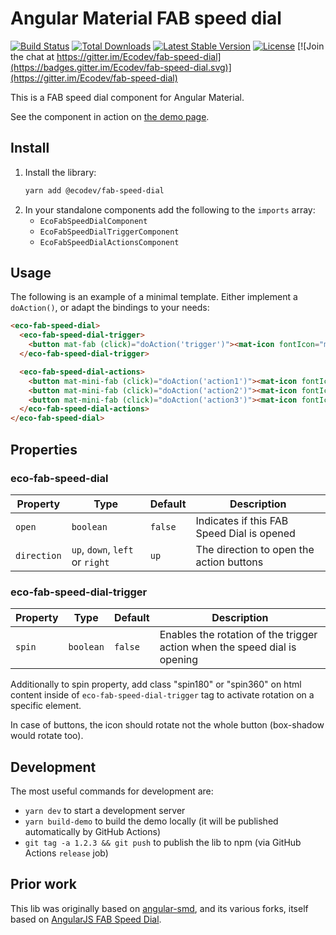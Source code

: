 # Angular Material FAB speed dial

[![Build Status](https://github.com/Ecodev/fab-speed-dial/workflows/main/badge.svg)](https://github.com/Ecodev/fab-speed-dial/actions)
[![Total Downloads](https://img.shields.io/npm/dt/@ecodev/fab-speed-dial.svg)](https://www.npmjs.com/package/@ecodev/fab-speed-dial)
[![Latest Stable Version](https://img.shields.io/npm/v/@ecodev/fab-speed-dial.svg)](https://www.npmjs.com/package/@ecodev/fab-speed-dial)
[![License](https://img.shields.io/npm/l/@ecodev/fab-speed-dial.svg)](https://www.npmjs.com/package/@ecodev/fab-speed-dial)
[![Join the chat at https://gitter.im/Ecodev/fab-speed-dial](https://badges.gitter.im/Ecodev/fab-speed-dial.svg)](https://gitter.im/Ecodev/fab-speed-dial)

This is a FAB speed dial component for Angular Material.

See the component in action on [the demo page](https://ecodev.github.io/fab-speed-dial).

## Install

1. Install the library:
   ```bash
   yarn add @ecodev/fab-speed-dial
   ```
2. In your standalone components add the following to the `imports` array:
   - `EcoFabSpeedDialComponent`
   - `EcoFabSpeedDialTriggerComponent`
   - `EcoFabSpeedDialActionsComponent`

## Usage

The following is an example of a minimal template. Either implement a `doAction()`,
or adapt the bindings to your needs:

```html
<eco-fab-speed-dial>
  <eco-fab-speed-dial-trigger>
    <button mat-fab (click)="doAction('trigger')"><mat-icon fontIcon="menu" /></button>
  </eco-fab-speed-dial-trigger>

  <eco-fab-speed-dial-actions>
    <button mat-mini-fab (click)="doAction('action1')"><mat-icon fontIcon="add" /></button>
    <button mat-mini-fab (click)="doAction('action2')"><mat-icon fontIcon="edit" /></button>
    <button mat-mini-fab (click)="doAction('action3')"><mat-icon fontIcon="search" /></button>
  </eco-fab-speed-dial-actions>
</eco-fab-speed-dial>
```

## Properties

### eco-fab-speed-dial

| Property    | Type                            | Default | Description                                |
| ----------- | ------------------------------- | ------- | ------------------------------------------ |
| `open`      | `boolean`                       | `false` | Indicates if this FAB Speed Dial is opened |
| `direction` | `up`, `down`, `left` or `right` | `up`    | The direction to open the action buttons   |

### eco-fab-speed-dial-trigger

| Property | Type      | Default | Description                                                               |
| -------- | --------- | ------- | ------------------------------------------------------------------------- |
| `spin`   | `boolean` | `false` | Enables the rotation of the trigger action when the speed dial is opening |

Additionally to spin property, add class "spin180" or "spin360" on html content inside of `eco-fab-speed-dial-trigger` tag to activate rotation on a specific element.

In case of buttons, the icon should rotate not the whole button (box-shadow would rotate too).

## Development

The most useful commands for development are:

- `yarn dev` to start a development server
- `yarn build-demo` to build the demo locally (it will be published automatically by GitHub Actions)
- `git tag -a 1.2.3 && git push` to publish the lib to npm (via GitHub Actions `release` job)

## Prior work

This lib was originally based on [angular-smd](https://github.com/jefersonestevo/angular-smd),
and its various forks, itself based on
[AngularJS FAB Speed Dial](https://material.angularjs.org/latest/demo/fabSpeedDial).
